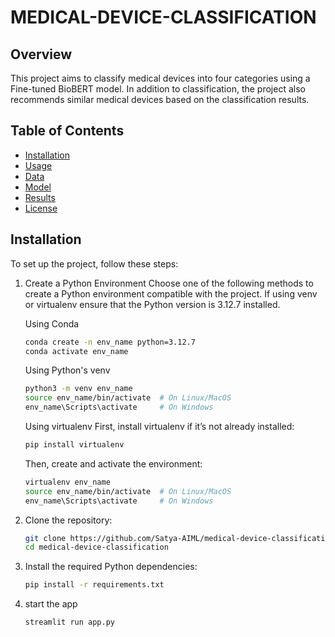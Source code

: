 # MEDICAL-DEVICE-CLASSIFICATION

## Overview
This project aims to classify medical devices into four categories using a Fine-tuned BioBERT model. In addition to classification, the project also recommends similar medical devices based on the classification results.

## Table of Contents
- [Installation](#installation)
- [Usage](#usage)
- [Data](#data)
- [Model](#model)
- [Results](#results)
- [License](#license)

## Installation
To set up the project, follow these steps:

1. Create a Python Environment
   Choose one of the following methods to create a Python environment compatible with the project. 
   If using venv or virtualenv ensure that the Python version is 3.12.7 installed.

   Using Conda
   ```bash
   conda create -n env_name python=3.12.7
   conda activate env_name
   ```

   Using Python's venv

   ```bash
   python3 -m venv env_name
   source env_name/bin/activate  # On Linux/MacOS
   env_name\Scripts\activate     # On Windows
   ```
   
   Using virtualenv
   First, install virtualenv if it’s not already installed:

   ```bash
   pip install virtualenv
   ```
   Then, create and activate the environment:

   ```bash
   virtualenv env_name
   source env_name/bin/activate  # On Linux/MacOS
   env_name\Scripts\activate     # On Windows
   ```

2. Clone the repository:
   ```bash
   git clone https://github.com/Satya-AIML/medical-device-classification.git
   cd medical-device-classification

3. Install the required Python dependencies:

   ```bash
   pip install -r requirements.txt

4. start the app
   ```bash
   streamlit run app.py

